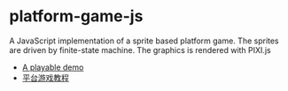 # platform-game-js
A JavaScript implementation of a sprite based platform game. The sprites are driven by finite-state machine. The graphics is rendered with PIXI.js

- [A playable demo](https://yuhanz.github.io/platform-game-js/)
- [平台游戏教程](https://github.com/yuhanz/yuhanz.github.io/blob/master/tutorials/platform-game-tutorial.cn.md)
